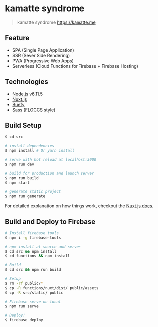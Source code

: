 # kamatte syndrome

> kamatte syndrome
https://kamatte.me

## Feature

* SPA (Single Page Application)
* SSR (Sever Side Rendering)
* PWA (Progressive Web Apps)
* Serverless (Cloud Functions for Firebase + Firebase Hosting)

## Technologies

* [Node.js](https://github.com/nodejs/node) v6.11.5
* [Nuxt.js](https://github.com/nuxt/nuxt.js)
* [Buefy](https://buefy.github.io/#/)
* Sass ([FLOCCS](https://github.com/hiloki/flocss) style)

## Build Setup

``` bash
$ cd src

# install dependencies
$ npm install # Or yarn install

# serve with hot reload at localhost:3000
$ npm run dev

# build for production and launch server
$ npm run build
$ npm start

# generate static project
$ npm run generate
```

For detailed explanation on how things work, checkout the [Nuxt.js docs](https://github.com/nuxt/nuxt.js).


## Build and Deploy to Firebase

``` bash
# Install firebase tools
$ npm i -g firebase-tools

# npm install at source and server
$ cd src && npm install
$ cd functions && npm install

# Build
$ cd src && npm run build

# Setup
$ rm -rf public/*
$ cp -R functions/nuxt/dist/ public/assets
$ cp -R src/static/ public

# Firebase serve on local
$ npm run serve

# Deploy!
$ firebase deploy
```
